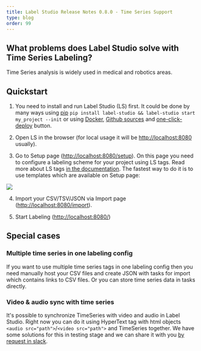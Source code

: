 ```yaml
---
title: Label Studio Release Notes 0.8.0 - Time Series Support 
type: blog
order: 99
---
```


## What problems does Label Studio solve with Time Series Labeling?

Time Series analysis is widely used in medical and robotics areas.  

<GIF-with-labeling-demo>

## Quickstart 

1. You need to install and run Label Studio (LS) first. It could be done by many ways using [pip](https://labelstud.io/guide/#Running-with-pip)
`pip install label-studio && label-studio start my_project --init` 
or using [Docker](https://labelstud.io/guide/#Running-with-Docker), [Github sources](https://labelstud.io/guide/#Running-from-source) and [one-click-deploy](https://github.com/heartexlabs/label-studio#one-click-deploy) button.

2. Open LS in the browser (for local usage it will be [http://localhost:8080](http://localhost:8080) usually).  

3. Go to Setup page ([http://localhost:8080/setup](http://localhost:8080/setup)). On this page you need to configure a labeling scheme for your project using LS tags. Read more about LS tags [in the documentation](/tags/timeseries.html). The fastest way to do it is to use templates which are available on Setup page: 
  <img src="/images/release-080/ts-templates.png" class="gif-border" />

4. Import your CSV/TSV/JSON via Import page ([http://localhost:8080/import](http://localhost:8080/import)).

5. Start Labeling ([http://localhost:8080/](http://localhost:8080/))


## Special cases

### Multiple time series in one labeling config

If you want to use multiple time series tags in one labeling config then you need manually host your CSV files and create JSON with tasks for import which contains links to CSV files. Or you can store time series data in tasks directly. 

### Video & audio sync with time series

It's possible to synchronize TimeSeries with video and audio in Label Studio. Right now you can do it using HyperText tag with html objects `<audio src="path">`/`<video src="path">` and TimeSeries together. We have some solutions for this in testing stage and we can share it with you [by request in slack](https://join.slack.com/t/label-studio/shared_invite/zt-qy37y73p-CCfEaEZvDylyQf4oatK40A).
